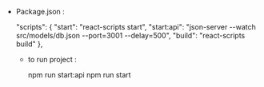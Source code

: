 - Package.json :
  
    "scripts": {
      "start": "react-scripts start",
      "start:api": "json-server --watch src/models/db.json --port=3001 --delay=500",
      "build": "react-scripts build"
    },

  - to run project :
    
      npm run start:api
      npm run start
